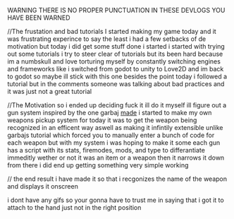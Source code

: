 WARNING THERE IS NO PROPER PUNCTUATION IN THESE DEVLOGS YOU HAVE BEEN WARNED 


//The frustation and bad tutorials
I started making my game today and it was frustrating experince to say the least i had a few setbacks of de motivation but today i did get some stuff done i started
i started with trying out some tutorials i try to steer clear of tutorials but its been hard because im a numbskull and love torturing myself by constantly switching 
engines and frameworks like i switched from godot to unity to Love2D and im back to godot so maybe ill stick with this one besides the point today i followed a tutorial
but in the comments someone was talking about bad practices and it was just not a great tutorial


//The Motivation
so i ended up deciding fuck it ill do it myself ill figure out a gun system inspired by the one garbaj [made](https://www.youtube.com/watch?v=mzKV0HS3u0A&ab_channel=Garbaj)
i started to make my own weapons pickup system for today it was to get the weapon being recognized in an efficent way aswell as making it infintily extensible unlike garbajs
tutorial which forced you to manually enter a bunch of code for each weapon but with my system i was hoping to make it some each gun has a script with its stats, firemodes, mods,
and type to differantiate immeditly wether or not it was an item or a weapon then it narrows it down from there i did end up getting something very simple working


// the end result
i have made it so that i recgonizes the name of the weapon and displays it onscreen 


i dont have any gifs so your gonna have to trust me in saying that i got it to attach to the hand just not in the right position

